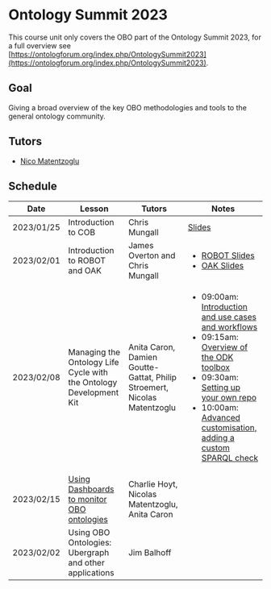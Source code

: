 # Ontology Summit 2023

This course unit only covers the OBO part of the Ontology Summit 2023, for a full overview see [https://ontologforum.org/index.php/OntologySummit2023](https://ontologforum.org/index.php/OntologySummit2023).

## Goal

Giving a broad overview of the key OBO methodologies and tools to the general ontology community.

## Tutors

- [Nico Matentzoglu](https://orcid.org/0000-0002-7356-1779)

## Schedule

| Date | Lesson | Tutors | Notes |
| ---- | ---- | ---- | ---- |
| 2023/01/25 | Introduction to COB | Chris Mungall | [Slides](https://ontologforum.s3.amazonaws.com/OntologySummit2023/Part1/COB-OntologySummit-Mungall-20230125.pdf) |
| 2023/02/01 | Introduction to ROBOT and OAK | James Overton and Chris Mungall | <ul><li>[ROBOT Slides](http://james.overton.ca/slides/robot-tutorial-2023/index.html#/ontology-development)</li><li>[OAK Slides](https://ontologforum.s3.amazonaws.com/OntologySummit2023/Part1/OAK-OntologySummit-2023-MungallOverton.pdf) |
| 2023/02/08 | Managing the Ontology Life Cycle with the Ontology Development Kit  | Anita Caron, Damien Goutte-Gattat, Philip Stroemert, Nicolas Matentzoglu | <ul><li>09:00am: [Introduction and use cases and workflows](https://docs.google.com/presentation/d/1dN66zlX32a_WBYxpMPqk_43RGEZv5s0A8avxVOths0I/edit#slide=id.g14b555591c2_0_57)</li><li>09:15am: <a href="https://docs.google.com/presentation/d/1QkRKjvyJzHOsg0_JWPGFyLgGeT-sGYH6EeYjxTsmCmc/edit?usp=sharing">Overview of the ODK toolbox</a></li><li>09:30am: [Setting up your own repo](https://doi.org/10.5281/zenodo.7623878)</li><li>10:00am: [Advanced customisation, adding a custom SPARQL check](https://oboacademy.github.io/obook/tutorial/custom-qc/)</li><ul>
| 2023/02/15 | [Using Dashboards to monitor OBO ontologies](https://docs.google.com/presentation/d/1oKxBzSCZGuFlIhw6jAXw00xgEGs7KgmaVR54NEdPprw/edit#slide=id.g20803e73efb_0_85) | Charlie Hoyt, Nicolas Matentzoglu, Anita Caron |
| 2023/02/02 | Using OBO Ontologies: Ubergraph and other applications | Jim Balhoff |

